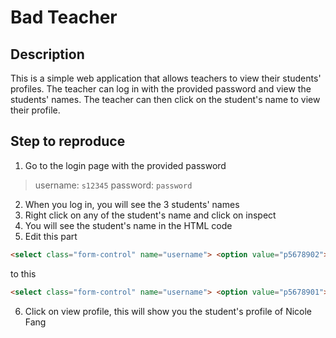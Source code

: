 # Bad Teacher 

## Description
This is a simple web application that allows teachers to view their students' profiles. The teacher can log in with the provided password and view the students' names. The teacher can then click on the student's name to view their profile.

## Step to reproduce 
1. Go to the login page with the provided password
> username: `s12345`
> password: `password`

2. When you log in, you will see the 3 students' names
3. Right click on any of the student's name and click on inspect
4. You will see the student's name in the HTML code
5. Edit this part
```html
<select class="form-control" name="username"> <option value="p5678902">Nicholas Lim</option> <option value="p5678903">Susan Leah Michael</option> <option value="p5678904">Timothy Chang</option> </select>
```

to this
```html
<select class="form-control" name="username"> <option value="p5678901">Nicholas Lim</option> <option value="p5678903">Susan Leah Michael</option> <option value="p5678904">Timothy Chang</option> <option value="p5678901"> Nicole Fong </option> </select>
```

6. Click on view profile, this will show you the student's profile of Nicole Fang

